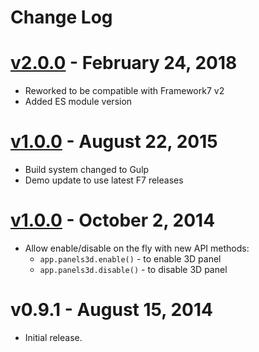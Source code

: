 # Change Log

# [v2.0.0](https://github.com/framework7io/framework7/compare/v1.0.0...v2.0.0) - February 24, 2018
  * Reworked to be compatible with Framework7 v2
  * Added ES module version

# [v1.0.0](https://github.com/framework7io/framework7/compare/v1.0.0...v0.9.5) - August 22, 2015
  * Build system changed to Gulp
  * Demo update to use latest F7 releases

# [v1.0.0](https://github.com/framework7io/framework7/compare/v0.9.5...v0.9.1) - October 2, 2014
  * Allow enable/disable on the fly with new API methods:
    * `app.panels3d.enable()` - to enable 3D panel
    * `app.panels3d.disable()` - to disable 3D panel

# v0.9.1 - August 15, 2014
  * Initial release.
